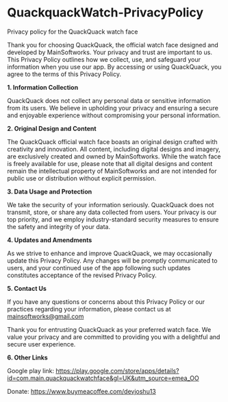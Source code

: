 # QuackquackWatch-PrivacyPolicy
Privacy policy for the QuackQuack watch face

Thank you for choosing QuackQuack, the official watch face designed and developed by MainSoftworks. Your privacy and trust are important to us. This Privacy Policy outlines how we collect, use, and safeguard your information when you use our app. By accessing or using QuackQuack, you agree to the terms of this Privacy Policy.

**1. Information Collection**

QuackQuack does not collect any personal data or sensitive information from its users. We believe in upholding your privacy and ensuring a secure and enjoyable experience without compromising your personal information.

**2. Original Design and Content**

The QuackQuack official watch face boasts an original design crafted with creativity and innovation. All content, including digital designs and imagery, are exclusively created and owned by MainSoftworks. While the watch face is freely available for use, please note that all digital designs and content remain the intellectual property of MainSoftworks and are not intended for public use or distribution without explicit permission.

**3. Data Usage and Protection**

We take the security of your information seriously. QuackQuack does not transmit, store, or share any data collected from users. Your privacy is our top priority, and we employ industry-standard security measures to ensure the safety and integrity of your data.

**4. Updates and Amendments**

As we strive to enhance and improve QuackQuack, we may occasionally update this Privacy Policy. Any changes will be promptly communicated to users, and your continued use of the app following such updates constitutes acceptance of the revised Privacy Policy.

**5. Contact Us**

If you have any questions or concerns about this Privacy Policy or our practices regarding your information, please contact us at mainsoftworks@gmail.com

Thank you for entrusting QuackQuack as your preferred watch face. We value your privacy and are committed to providing you with a delightful and secure user experience.


**6. Other Links**

Google play link: https://play.google.com/store/apps/details?id=com.main.quackquackwatchface&gl=UK&utm_source=emea_OO

Donate: https://www.buymeacoffee.com/devjoshu13
